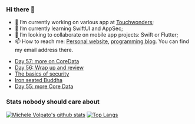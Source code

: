 ### Hi there 👋

- 🔭 I’m currently working on various app at [Touchwonders](https://touchwonders.com);
- 🌱 I’m currently learning SwiftUI and AppSec;
- 👯 I’m looking to collaborate on mobile app projects: Swift or Flutter;
- 📫 How to reach me: [Personal website](https://volpato.nl), [programming blog](https://ishouldgotosleep.com). You can find my email address there.

<!--
**mvolpato/mvolpato** is a ✨ _special_ ✨ repository because its `README.md` (this file) appears on your GitHub profile.

Here are some ideas to get you started:

- 🔭 I’m currently working on ...
- 🌱 I’m currently learning ...
- 👯 I’m looking to collaborate on ...
- 🤔 I’m looking for help with ...
- 💬 Ask me about ...
- 📫 How to reach me: ...
- 😄 Pronouns: ...
- ⚡ Fun fact: ...
-->

<!-- BLOG-POST-LIST:START -->
- [Day 57: more on CoreData](https://ishouldgotosleep.com/100-days-swiftui/day-57-more-on-core-data)
- [Day 56: Wrap up and review](https://ishouldgotosleep.com/100-days-swiftui/day-56-wrap-up-and-challenges)
- [The basics of security](https://ishouldgotosleep.com/app-security/the-basics-of-security)
- [Iron seated Buddha](https://volpato.nl/iron-seated-buddha/)
- [Day 55: more Core Data](https://ishouldgotosleep.com/100-days-swiftui/day-55-more-core-data)
<!-- BLOG-POST-LIST:END -->

### Stats nobody should care about

[![Michele Volpato's github stats](https://github-readme-stats.vercel.app/api?username=mvolpato&show_icons=true)](https://github.com/anuraghazra/github-readme-stats)
[![Top Langs](https://github-readme-stats.vercel.app/api/top-langs/?username=mvolpato&layout=compact)](https://github.com/anuraghazra/github-readme-stats)